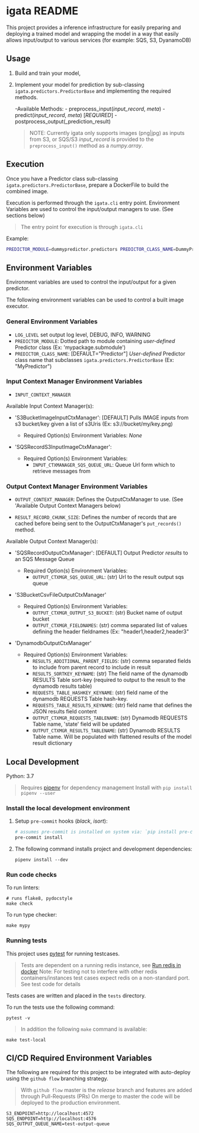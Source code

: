 # igata README

This project provides a inference infrastructure for easily preparing and deploying a trained model and wrapping the model in a way that easily allows 
input/output to various services (for example: SQS, S3, DyanamoDB)

## Usage

1. Build and train your model,

2. Implement your model for prediction by sub-classing `igata.predictors.PredictorBase` and implementing the required methods. 

    -Available Methods:
        - preprocess_input(_input_record_, _meta_)
        - predict(_input_record_, _meta_) [*REQUIRED*]
        - postprocess_output(_prediction_result)

    > NOTE:
    > Currently igata only supports images (png|jpg) as inputs from S3, or SQS/S3
    > _input_record_ is provided to the `preprocess_input()` method as a *numpy.array*. 

## Execution

Once you have a Predictor class sub-classing `igata.predictors.PredictorBase`, prepare a DockerFile to build the combined image.

Execution is performed through the `igata.cli` entry point.
Environment Variables are used to control the input/output managers to use. (See sections below)
    
> The entry point for execution is through `igata.cli`    

Example:
```bash
PREDICTOR_MODULE=dummypredictor.predictors PREDICTOR_CLASS_NAME=DummyPredictorNoInputNoOutput OUTPUT_CTXMGR_SQS_QUEUE_URL=http://localhost:4576/queue/test-queue pipenv run python -m igata.cli s3://test-bucket/720503_273_2014960_tn.jpg
```

## Environment Variables

Environment variables are used to control the input/output for a given predictor.

The following environment variables can be used to control a built image executor.


### General Environment Variables

- `LOG_LEVEL` set output log level, DEBUG, INFO, WARNING
- `PREDICTOR_MODULE`: Dotted path to module containing *user-defined* Predictor class (Ex: 'mypackage.submodule')
-  `PREDICTOR_CLASS_NAME`: [DEFAULT="Predictor"] *User-defined* Predictor class name that subclasses `igata.predictors.PredictorBase` (Ex: "MyPredictor")

### Input Context Manager Environment Variables

- `INPUT_CONTEXT_MANAGER`

Available Input Context Manager(s):

- 'S3BucketImageInputCtxManager': [DEFAULT] Pulls IMAGE inputs from s3 bucket/key given a list of s3Uris (Ex: s3://bucket/my/key.png)
    - Required Option(s) Environment Variables: *None*

- 'SQSRecordS3InputImageCtxManager': 
    - Required Option(s) Environment Variables: 
        - `INPUT_CTXMANAGER_SQS_QUEUE_URL`: Queue Url form which to retrieve messages from

### Output Context Manager Environment Variables

- `OUTPUT_CONTEXT_MANAGER`: Defines the OutputCtxManager to use. (See 'Available Output Context Managers below)
    
- `RESULT_RECORD_CHUNK_SIZE`: Defines the number of records that are cached before being sent to the OutputCtxManager's `put_records()` method.

Available Output Context Manager(s):

- 'SQSRecordOutputCtxManager': [DEFAULT] Output Predictor *results* to an SQS Message Queue
    - Required Option(s) Environment Variables:
        - `OUTPUT_CTXMGR_SQS_QUEUE_URL`: (str) Url to the result output sqs queue        
    
    
- 'S3BucketCsvFileOutputCtxManager'
    - Required Option(s) Environment Variables:
        - `OUTPUT_CTXMGR_OUTPUT_S3_BUCKET`: (str) Bucket name of output bucket
        - `OUTPUT_CTXMGR_FIELDNAMES`: (str) comma separated list of values defining the header fieldnames (Ex: "header1,header2,header3"

- 'DynamodbOutputCtxManager'
    - Required Option(s) Environment Variables:
        - `RESULTS_ADDITIONAL_PARENT_FIELDS`: (str) comma separated fields to include from parent record to include in result
        - `RESULTS_SORTKEY_KEYNAME`: (str) The field name of the dynamodb RESULTS Table sort-key (required to output to the result to the dynamodb results table)
        - `REQUESTS_TABLE_HASHKEY_KEYNAME`: (str) field name of the dynamodb REQUESTS Table hash-key. 
        - `REQUESTS_TABLE_RESULTS_KEYNAME`: (str) field name that defines the JSON results field content
        - `OUTPUT_CTXMGR_REQUESTS_TABLENAME`: (str) Dynamodb REQUESTS Table name, 'state' field will be updated
        - `OUTPUT_CTXMGR_RESULTS_TABLENAME`: (str) Dynamodb RESULTS Table name.  Will be populated with flattened results of the model result dictionary  

## Local Development

Python: 3.7

> Requires [pipenv](https://pipenv.readthedocs.io/en/latest/) for dependency management
> Install with `pip install pipenv --user`


### Install the local development environment

1. Setup `pre-commit` hooks (_black_, _isort_):

    ```bash
    # assumes pre-commit is installed on system via: `pip install pre-commit`
    pre-commit install
    ```

2. The following command installs project and development dependencies:

    ```
    pipenv install --dev
    ```

### Run code checks

To run linters:
```
# runs flake8, pydocstyle
make check
```

To run type checker:
```
make mypy
```

### Running tests

This project uses [pytest](https://docs.pytest.org/en/latest/contents.html) for running testcases.

> Tests are dependent on a running redis instance, see [Run redis in docker](#run-redis-in-docker)
> Note: For testing not to interfere with other redis containers/instances test cases expect redis on a non-standard port.
> See test code for details

Tests cases are written and placed in the `tests` directory.

To run the tests use the following command:
```
pytest -v
```

> In addition the following `make` command is available:

```
make test-local
```

## CI/CD Required Environment Variables

The following are required for this project to be integrated with auto-deploy using the `github flow` branching strategy.

> With `github flow` master is the *release* branch and features are added through Pull-Requests (PRs)
> On merge to master the code will be deployed to the production environment.

```
S3_ENDPOINT=http://localhost:4572
SQS_ENDPOINT=http://localhost:4576
SQS_OUTPUT_QUEUE_NAME=test-output-queue
```